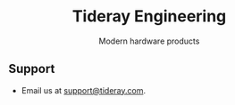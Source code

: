 <div style="text-align: center"> 
    <h1>Tideray Engineering</h1>
</div>

<p style="text-align: center">
    Modern hardware products
</p>

## Support

* Email us at support@tideray.com.